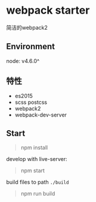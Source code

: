 # webpack starter

简洁的webpack2

## Environment

node: v4.6.0^

## 特性

- es2015
- scss postcss
- webpack2
- webpack-dev-server

## Start 

> npm install

develop with live-server:

> npm start

build files to path `./build`

> npm run build

